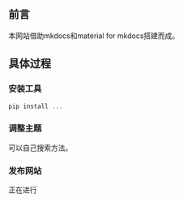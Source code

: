 ## 前言
本网站借助mkdocs和material for mkdocs搭建而成。

## 具体过程
### 安装工具
```c
pip install ...
```
### 调整主题
可以自己搜索方法。
### 发布网站
正在进行
